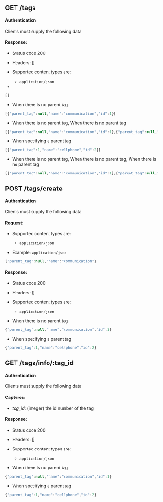 ## GET /tags

#### Authentication



Clients must supply the following data


#### Response:

- Status code 200
- Headers: []

- Supported content types are:

    - `application/json`

- 

```javascript
[]
```

- When there is no parent tag

```javascript
[{"parent_tag":null,"name":"communication","id":1}]
```

- When there is no parent tag, When there is no parent tag

```javascript
[{"parent_tag":null,"name":"communication","id":1},{"parent_tag":null,"name":"communication","id":1}]
```

- When specifying a parent tag

```javascript
[{"parent_tag":1,"name":"cellphone","id":2}]
```

- When there is no parent tag, When there is no parent tag, When there is no parent tag

```javascript
[{"parent_tag":null,"name":"communication","id":1},{"parent_tag":null,"name":"communication","id":1},{"parent_tag":null,"name":"communication","id":1}]
```

## POST /tags/create

#### Authentication



Clients must supply the following data


#### Request:

- Supported content types are:

    - `application/json`

- Example: `application/json`

```javascript
{"parent_tag":null,"name":"communication"}
```

#### Response:

- Status code 200
- Headers: []

- Supported content types are:

    - `application/json`

- When there is no parent tag

```javascript
{"parent_tag":null,"name":"communication","id":1}
```

- When specifying a parent tag

```javascript
{"parent_tag":1,"name":"cellphone","id":2}
```

## GET /tags/info/:tag_id

#### Authentication



Clients must supply the following data


#### Captures:

- *tag_id*: (integer) the id number of the tag

#### Response:

- Status code 200
- Headers: []

- Supported content types are:

    - `application/json`

- When there is no parent tag

```javascript
{"parent_tag":null,"name":"communication","id":1}
```

- When specifying a parent tag

```javascript
{"parent_tag":1,"name":"cellphone","id":2}
```

